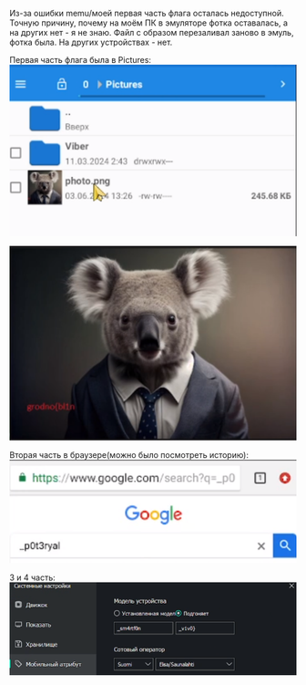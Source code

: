 Из-за ошибки memu/моей первая часть флага осталась недоступной.
Точную причину, почему на моём ПК в эмуляторе фотка оставалась, а на других нет - я не знаю. Файл с образом перезаливал заново в эмуль, фотка была. На других устройствах - нет.

Первая часть флага была в Pictures:
![Image alt](https://github.com/Kafedralll/Junior.Crypt.2024-CTF/blob/main/img/Lost-01.png)


![Image alt](https://github.com/Kafedralll/Junior.Crypt.2024-CTF/blob/main/img/Lost-02.png)

Вторая часть в браузере(можно было посмотреть историю):
![Image alt](https://github.com/Kafedralll/Junior.Crypt.2024-CTF/blob/main/img/Lost-03.png)

3 и 4 часть:
![Image alt](https://github.com/Kafedralll/Junior.Crypt.2024-CTF/blob/main/img/Lost-04.png)
